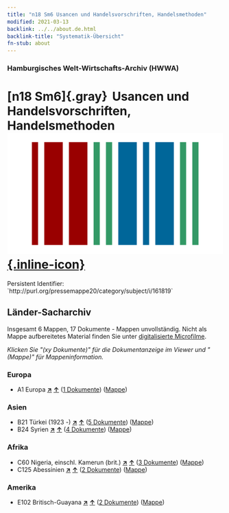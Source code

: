 ```yaml
---
title: "n18 Sm6 Usancen und Handelsvorschriften, Handelsmethoden"
modified: 2021-03-13
backlink: ../../about.de.html
backlink-title: "Systematik-Übersicht"
fn-stub: about
---
```


### Hamburgisches Welt-Wirtschafts-Archiv (HWWA)

# [n18 Sm6]{.gray}&#8201; Usancen und Handelsvorschriften, Handelsmethoden &#160; [![Wikidata](/images/Wikidata-logo.svg "Wikidata"){.inline-icon}](http://www.wikidata.org/entity/Q104710924)

<div class="hint">Persistent Identifier: `http://purl.org/pressemappe20/category/subject/i/161819`</div>







## Länder-Sacharchiv




Insgesamt 6 Mappen, 17 Dokumente - Mappen unvollständig.
Nicht als Mappe aufbereitetes Material finden Sie unter [digitalisierte Microfilme](/film/h1_sh.de.html).

_Klicken Sie "(xy Dokumente)" für die Dokumentanzeige im Viewer und "(Mappe)" für Mappeninformation._




### Europa

- A1 Europa [**&nearr;**](../../../geo/i/140892/about.de.html "Europa (alle Mappen)") [**&uarr;**](../../../geo/about.de.html#A1 "Ländersystematik") (<a href="https://pm20.zbw.eu/iiifview/folder/sh/140892,161819" title="über: Europa : Usancen und Handelsvorschriften, Handelsmethoden" target="_blank">1 Dokumente</a>) ([Mappe](../../../../folder/sh/1408xx/140892/1618xx/161819/about.de.html))

### Asien

- B21 Türkei (1923 -) [**&nearr;**](../../../geo/i/141111/about.de.html "Türkei (1923 -) (alle Mappen)") [**&uarr;**](../../../geo/about.de.html#B21 "Ländersystematik") (<a href="https://pm20.zbw.eu/iiifview/folder/sh/141111,161819" title="über: Türkei (1923 -) : Usancen und Handelsvorschriften, Handelsmethoden" target="_blank">5 Dokumente</a>) ([Mappe](../../../../folder/sh/1411xx/141111/1618xx/161819/about.de.html))
- B24 Syrien [**&nearr;**](../../../geo/i/141114/about.de.html "Syrien (alle Mappen)") [**&uarr;**](../../../geo/about.de.html#B24 "Ländersystematik") (<a href="https://pm20.zbw.eu/iiifview/folder/sh/141114,161819" title="über: Syrien : Usancen und Handelsvorschriften, Handelsmethoden" target="_blank">4 Dokumente</a>) ([Mappe](../../../../folder/sh/1411xx/141114/1618xx/161819/about.de.html))

### Afrika

- C60 Nigeria, einschl. Kamerun (brit.) [**&nearr;**](../../../geo/i/141409/about.de.html "Nigeria, einschl. Kamerun (brit.) (alle Mappen)") [**&uarr;**](../../../geo/about.de.html#C60 "Ländersystematik") (<a href="https://pm20.zbw.eu/iiifview/folder/sh/141409,161819" title="über: Nigeria, einschl. Kamerun (brit.) : Usancen und Handelsvorschriften, Handelsmethoden" target="_blank">3 Dokumente</a>) ([Mappe](../../../../folder/sh/1414xx/141409/1618xx/161819/about.de.html))
- C125 Abessinien [**&nearr;**](../../../geo/i/141482/about.de.html "Abessinien (alle Mappen)") [**&uarr;**](../../../geo/about.de.html#C125 "Ländersystematik") (<a href="https://pm20.zbw.eu/iiifview/folder/sh/141482,161819" title="über: Abessinien : Usancen und Handelsvorschriften, Handelsmethoden" target="_blank">2 Dokumente</a>) ([Mappe](../../../../folder/sh/1414xx/141482/1618xx/161819/about.de.html))

### Amerika

- E102 Britisch-Guayana [**&nearr;**](../../../geo/i/141700/about.de.html "Britisch-Guayana (alle Mappen)") [**&uarr;**](../../../geo/about.de.html#E102 "Ländersystematik") (<a href="https://pm20.zbw.eu/iiifview/folder/sh/141700,161819" title="über: Britisch-Guayana : Usancen und Handelsvorschriften, Handelsmethoden" target="_blank">2 Dokumente</a>) ([Mappe](../../../../folder/sh/1417xx/141700/1618xx/161819/about.de.html))








